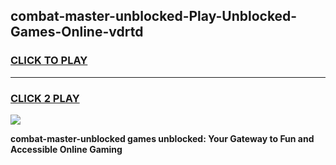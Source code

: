 
## combat-master-unblocked-Play-Unblocked-Games-Online-vdrtd
<h3>
<a href="https://premium76.site?title=combat-master-unblocked&ref=25A">CLICK TO PLAY</a></h3>
<hr>

<h3>
<a href="https://premium76.site?title=combat-master-unblocked&ref=25A">CLICK 2 PLAY</a>
  
</h3>

<a href="https://premium76.site?title=combat-master-unblocked&ref=25A"><img src="https://clearcache.store/games.png"></a>


**combat-master-unblocked games unblocked: Your Gateway to Fun and Accessible Online Gaming**
